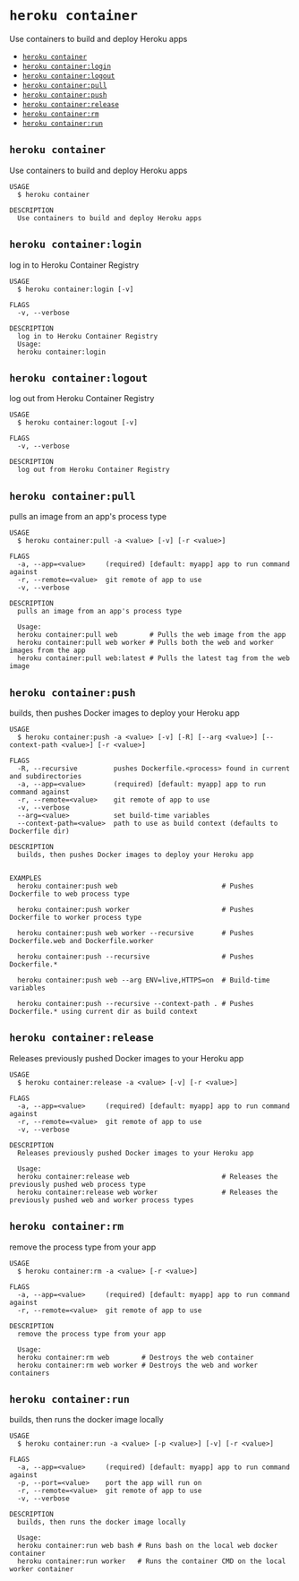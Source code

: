 `heroku container`
==================

Use containers to build and deploy Heroku apps

* [`heroku container`](#heroku-container)
* [`heroku container:login`](#heroku-containerlogin)
* [`heroku container:logout`](#heroku-containerlogout)
* [`heroku container:pull`](#heroku-containerpull)
* [`heroku container:push`](#heroku-containerpush)
* [`heroku container:release`](#heroku-containerrelease)
* [`heroku container:rm`](#heroku-containerrm)
* [`heroku container:run`](#heroku-containerrun)

## `heroku container`

Use containers to build and deploy Heroku apps

```
USAGE
  $ heroku container

DESCRIPTION
  Use containers to build and deploy Heroku apps
```

## `heroku container:login`

log in to Heroku Container Registry

```
USAGE
  $ heroku container:login [-v]

FLAGS
  -v, --verbose

DESCRIPTION
  log in to Heroku Container Registry
  Usage:
  heroku container:login
```

## `heroku container:logout`

log out from Heroku Container Registry

```
USAGE
  $ heroku container:logout [-v]

FLAGS
  -v, --verbose

DESCRIPTION
  log out from Heroku Container Registry
```

## `heroku container:pull`

pulls an image from an app's process type

```
USAGE
  $ heroku container:pull -a <value> [-v] [-r <value>]

FLAGS
  -a, --app=<value>     (required) [default: myapp] app to run command against
  -r, --remote=<value>  git remote of app to use
  -v, --verbose

DESCRIPTION
  pulls an image from an app's process type

  Usage:
  heroku container:pull web        # Pulls the web image from the app
  heroku container:pull web worker # Pulls both the web and worker images from the app
  heroku container:pull web:latest # Pulls the latest tag from the web image
```

## `heroku container:push`

builds, then pushes Docker images to deploy your Heroku app

```
USAGE
  $ heroku container:push -a <value> [-v] [-R] [--arg <value>] [--context-path <value>] [-r <value>]

FLAGS
  -R, --recursive         pushes Dockerfile.<process> found in current and subdirectories
  -a, --app=<value>       (required) [default: myapp] app to run command against
  -r, --remote=<value>    git remote of app to use
  -v, --verbose
  --arg=<value>           set build-time variables
  --context-path=<value>  path to use as build context (defaults to Dockerfile dir)

DESCRIPTION
  builds, then pushes Docker images to deploy your Heroku app


EXAMPLES
  heroku container:push web                          # Pushes Dockerfile to web process type

  heroku container:push worker                       # Pushes Dockerfile to worker process type

  heroku container:push web worker --recursive       # Pushes Dockerfile.web and Dockerfile.worker

  heroku container:push --recursive                  # Pushes Dockerfile.*

  heroku container:push web --arg ENV=live,HTTPS=on  # Build-time variables

  heroku container:push --recursive --context-path . # Pushes Dockerfile.* using current dir as build context
```

## `heroku container:release`

Releases previously pushed Docker images to your Heroku app

```
USAGE
  $ heroku container:release -a <value> [-v] [-r <value>]

FLAGS
  -a, --app=<value>     (required) [default: myapp] app to run command against
  -r, --remote=<value>  git remote of app to use
  -v, --verbose

DESCRIPTION
  Releases previously pushed Docker images to your Heroku app

  Usage:
  heroku container:release web                       # Releases the previously pushed web process type
  heroku container:release web worker                # Releases the previously pushed web and worker process types
```

## `heroku container:rm`

remove the process type from your app

```
USAGE
  $ heroku container:rm -a <value> [-r <value>]

FLAGS
  -a, --app=<value>     (required) [default: myapp] app to run command against
  -r, --remote=<value>  git remote of app to use

DESCRIPTION
  remove the process type from your app

  Usage:
  heroku container:rm web        # Destroys the web container
  heroku container:rm web worker # Destroys the web and worker containers
```

## `heroku container:run`

builds, then runs the docker image locally

```
USAGE
  $ heroku container:run -a <value> [-p <value>] [-v] [-r <value>]

FLAGS
  -a, --app=<value>     (required) [default: myapp] app to run command against
  -p, --port=<value>    port the app will run on
  -r, --remote=<value>  git remote of app to use
  -v, --verbose

DESCRIPTION
  builds, then runs the docker image locally

  Usage:
  heroku container:run web bash # Runs bash on the local web docker container
  heroku container:run worker   # Runs the container CMD on the local worker container
```
